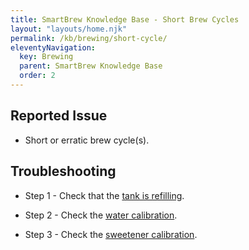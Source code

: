 ```yaml
---
title: SmartBrew Knowledge Base - Short Brew Cycles
layout: "layouts/home.njk"
permalink: /kb/brewing/short-cycle/
eleventyNavigation:
  key: Brewing
  parent: SmartBrew Knowledge Base
  order: 2
---
```

## Reported Issue

- Short or erratic brew cycle(s).

## Troubleshooting

- Step 1 - Check that the [tank is refilling](/kb/brewing/not-filling/).

- Step 2 - Check the [water calibration](/kb/brewing/check-water-calibration/).

- Step 3 - Check the [sweetener calibration](/kb/brewing/check-sweetener-calibration/).
